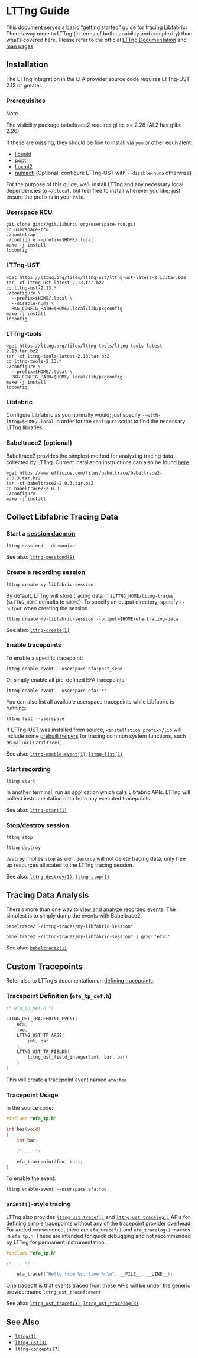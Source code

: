 # LTTng Guide

This document serves a basic “getting started” guide for tracing Libfabric.
There’s way more to LTTng (in terms of both capability and complexity) than
what’s covered here. Please refer to the official [LTTng
Documentation](https://lttng.org/docs/v2.13/) and [man
pages](https://lttng.org/man/).

## Installation

The LTTng integration in the EFA provider source code requires LTTng-UST 2.13 or greater.

### Prerequisites

> [!NOTE]  
> The visibility package babeltrace2 requires glibc >= 2.28 (AL2 has glibc 2.26)

If these are missing, they should be fine to install via `yum` or other equivalent:

* [libuuid](https://sourceforge.net/projects/libuuid/)
* [popt](https://directory.fsf.org/wiki/Popt)
* [libxml2](http://www.xmlsoft.org/)
* [numactl](https://github.com/numactl/numactl) (Optional; configure LTTng-UST with `--disable-numa` otherwise)

For the purpose of this guide, we’ll install LTTng and any necessary local
dependencies to `~/.local`, but feel free to install wherever you like; just
ensure the prefix is in your `PATH`.

### Userspace RCU

```
git clone git://git.liburcu.org/userspace-rcu.git
cd userspace-rcu
./bootstrap
./configure --prefix=$HOME/.local
make -j install
ldconfig
```

### LTTng-UST

```
wget https://lttng.org/files/lttng-ust/lttng-ust-latest-2.13.tar.bz2
tar -xf lttng-ust-latest-2.13.tar.bz2
cd lttng-ust-2.13.*
./configure \
  --prefix=$HOME/.local \
  --disable-numa \
  PKG_CONFIG_PATH=$HOME/.local/lib/pkgconfig
make -j install
ldconfig
```

### LTTng-tools

```
wget https://lttng.org/files/lttng-tools/lttng-tools-latest-2.13.tar.bz2
tar -xf lttng-tools-latest-2.13.tar.bz2
cd lttng-tools-2.13.*
./configure \
  --prefix=$HOME/.local \
  PKG_CONFIG_PATH=$HOME/.local/lib/pkgconfig
make -j install
ldconfig
```

### Libfabric

Configure Libfabric as you normally would; just specify
`--with-lttng=$HOME/.local` in order for the `configure` script to find the
necessary LTTng libraries.

### Babeltrace2 (optional)

Babeltrace2 provides the simplest method for analyzing tracing data collected by
LTTng. Current installation instructions can also be found
[here](https://babeltrace.org/#bt2-get).

```
wget https://www.efficios.com/files/babeltrace/babeltrace2-2.0.3.tar.bz2
tar -xf babeltrace2-2.0.3.tar.bz2
cd babeltrace2-2.0.3
./configure
make -j install
```

## Collect Libfabric Tracing Data

### Start a [session daemon](https://lttng.org/docs/v2.13/#doc-lttng-sessiond)

```
lttng-sessiond --daemonize
```

See also: [`lttng-sessiond(8)`](https://lttng.org/man/8/lttng-sessiond/v2.13/)

### Create a [recording session](https://lttng.org/docs/v2.13/#doc-tracing-session)

```
lttng create my-libfabric-session
```

By default, LTTng will store tracing data in `$LTTNG_HOME/lttng-traces`
(`$LTTNG_HOME` defaults to `$HOME`). To specify an output directory, specify
`--output` when creating the session

```
lttng create my-libfabric-session --output=$HOME/efa-tracing-data
```

See also: [`lttng-create(1)`](https://lttng.org/man/1/lttng-create/v2.13)

### Enable tracepoints

To enable a specific tracepoint:

```
lttng enable-event --userspace efa:post_send
```

Or simply enable all pre-defined EFA tracepoints:

```
lttng enable-event --userspace efa:'*'
```

You can also list all available userspace tracepoints while Libfabric is running:

```
lttng list --userspace
```

If LTTng-UST was installed from source, `<installation prefix>/lib` will include
some [prebuilt helpers](https://lttng.org/docs/v2.13/#doc-prebuilt-ust-helpers)
for tracing common system functions, such as `malloc()` and `free()`.

See also:
[`lttng-enable-event(1)`](https://lttng.org/man/1/lttng-enable-event/v2.13),
[`lttng-list(1)`](https://lttng.org/man/1/lttng-list/v2.13/)

### Start recording

```
lttng start
```

In another terminal, run an application which calls Libfabric APIs. LTTng will
collect instrumentation data from any executed tracepoints.

See also: [`lttng-start(1)`](https://lttng.org/man/1/lttng-start/v2.13/)

### Stop/destroy session

```
lttng stop
```

```
lttng destroy
```

`destroy` implies `stop` as well. `destroy` will not delete tracing data; only
free up resources allocated to the LTTng tracing session.

See also: [`lttng-destroy(1)`](https://lttng.org/man/1/lttng-destroy/v2.13/),
[`lttng-stop(1)`](https://lttng.org/man/1/lttng-stop/v2.13)

## Tracing Data Analysis

There’s more than one way to [view and analyze recorded
events](https://lttng.org/docs/v2.13/#doc-viewing-and-analyzing-your-traces).
The simplest is to simply dump the events with Babeltrace2.

```
babeltrace2 ~/lttng-traces/my-libfabric-session*
```

```
babeltrace2 ~/lttng-traces/my-libfabric-session* | grep 'efa:'
```

See also: [`babeltrace2(1)`](https://babeltrace.org/docs/v2.0/man1/babeltrace2.1/)

## Custom Tracepoints

Refer also to LTTng’s documentation on [defining
tracepoints](https://lttng.org/docs/v2.13/#doc-defining-tracepoints).

### Tracepoint Definition (`efa_tp_def.h`)

```c
/* efa_tp_def.h */

LTTNG_UST_TRACEPOINT_EVENT(
    efa,
    foo,
    LTTNG_UST_TP_ARGS(
        int, bar
    ),
    LTTNG_UST_TP_FIELDS(
        lttng_ust_field_integer(int, bar, bar)
    )
)
```

This will create a tracepoint event named `efa:foo`

### Tracepoint Usage

In the source code:

```c
#include "efa_tp.h"

int baz(void)
{
    int bar;

    /* ... */

    efa_tracepoint(foo, bar);
}
```

To enable the event:

```
lttng enable-event --userspace efa:foo
```

### `printf()`-style tracing

LTTng also provides
[`lttng_ust_tracef()`](https://lttng.org/docs/v2.13/#doc-tracef) and
[`lttng_ust_tracelog()`](https://lttng.org/docs/v2.13/#doc-tracelog) APIs for
defining simple tracepoints without any of the tracepoint provider overhead. For
added convenience, there are `efa_tracef()` and `efa_tracelog()` macros in
`efa_tp.h`. These are intended for quick debugging and not recommended by LTTng
for permanent instrumentation.

```c
#include "efa_tp.h"

/* ... */

    efa_tracef("Hello from %s, line %d\n", __FILE__, __LINE__);
```

One tradeoff is that events traced from these APIs will be under the generic
provider:name `lttng_ust_tracef:event`

See also:
[`lttng_ust_tracef(3)`](https://lttng.org/man/3/lttng_ust_tracef/v2.13),
[`lttng_ust_tracelog(3)`](https://lttng.org/man/3/lttng_ust_tracelog/v2.13)

## See Also

* [`lttng(1)`](https://lttng.org/man/1/lttng/v2.13)
* [`lttng-ust(3)`](https://lttng.org/man/3/lttng-ust/v2.13/)
* [`lttng-concepts(7)`](https://lttng.org/man/7/lttng-concepts/v2.13)
